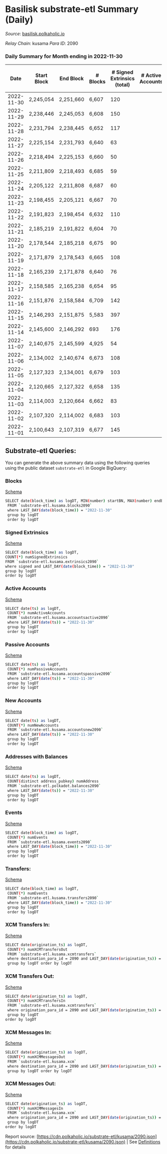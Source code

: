 # Basilisk substrate-etl Summary (Daily)

_Source_: [basilisk.polkaholic.io](https://basilisk.polkaholic.io)

*Relay Chain*: kusama
*Para ID*: 2090



### Daily Summary for Month ending in 2022-11-30


| Date | Start Block | End Block | # Blocks  | # Signed Extrinsics (total) | # Active Accounts | # Passive | # New | # Addresses with Balances | # Events | # Transfers | # XCM Transfers In | # XCM Transfers Out | # XCM In | # XCM Out | Issues | 
| ---- | ----------- | --------- | --------  | --------------------------- | ----------------- | --------- | ----- | ------------------------- | -------- | ----------- | ------------------ | ------------------- | -------- | --------- | ------ |
| 2022-11-30 | 2,245,054 | 2,251,660 | 6,607  | 120 |  |  |  | 16,833 | 21,438 | 174 ($10,956.55) | 23 ($2,775.27) | 28 ($4,852.32) |  |  |  |
| 2022-11-29 | 2,238,446 | 2,245,053 | 6,608  | 150 |  |  |  | 16,831 | 21,418 | 122 ($5,538.39) | 16 ($1,255.83) | 13 ($2,351.44) |  |  |  |
| 2022-11-28 | 2,231,794 | 2,238,445 | 6,652  | 117 |  |  |  | 16,828 | 21,361 | 121 ($12,662.18) | 20 ($2,222.23) | 19 ($5,582.84) |  |  |  |
| 2022-11-27 | 2,225,154 | 2,231,793 | 6,640  | 63 |  |  |  | 16,824 | 20,616 | 50 ($2,245.24) | 10 ($1,191.37) | 8 ($570.11) |  |  |  |
| 2022-11-26 | 2,218,494 | 2,225,153 | 6,660  | 50 |  |  |  | 16,822 | 20,568 | 41 ($1,520.15) | 9 ($433.71) | 7 ($920.28) |  |  |  |
| 2022-11-25 | 2,211,809 | 2,218,493 | 6,685  | 59 |  |  |  | 16,820 | 20,820 | 71 ($5,913.38) | 14 ($1,438.17) | 7 ($620.57) |  |  |  |
| 2022-11-24 | 2,205,122 | 2,211,808 | 6,687  | 60 |  |  |  | 16,819 | 20,767 | 59 ($4,160.85) | 6 ($545.83) | 10 ($1,258.25) |  |  |  |
| 2022-11-23 | 2,198,455 | 2,205,121 | 6,667  | 70 |  |  |  | 16,820 | 20,753 | 61 ($1,606.43) | 8 ($264.90) | 13 ($974.59) |  |  |  |
| 2022-11-22 | 2,191,823 | 2,198,454 | 6,632  | 110 |  |  |  | 16,818 | 21,187 | 118 ($5,812.13) | 15 ($1,614.51) | 29 ($3,213.26) |  |  |  |
| 2022-11-21 | 2,185,219 | 2,191,822 | 6,604  | 70 |  |  |  | 16,816 | 20,862 | 108 ($3,530.39) | 24 ($1,956.77) | 16 ($5,849.40) |  |  |  |
| 2022-11-20 | 2,178,544 | 2,185,218 | 6,675  | 90 |  |  |  | 16,814 | 21,124 | 96 ($4,214.34) | 19 ($1,173.37) | 20 ($3,599.57) |  |  |  |
| 2022-11-19 | 2,171,879 | 2,178,543 | 6,665  | 108 |  |  |  | 16,814 | 21,257 | 124 ($9,236.79) | 18 ($3,363.16) | 21 ($6,543.07) |  |  |  |
| 2022-11-18 | 2,165,239 | 2,171,878 | 6,640  | 76 |  |  |  | 16,812 | 20,883 | 97 ($6,411.93) | 17 ($1,882.60) | 7 ($1,125.76) |  |  |  |
| 2022-11-17 | 2,158,585 | 2,165,238 | 6,654  | 95 |  |  |  | 16,812 | 21,101 | 68 ($1,671.15) | 8 ($1,765.31) | 11 ($2,050.03) |  |  |  |
| 2022-11-16 | 2,151,876 | 2,158,584 | 6,709  | 142 |  |  |  | 16,810 | 21,957 | 150 ($7,046.54) | 31 ($1,752.42) | 36 ($6,212.32) |  |  |  |
| 2022-11-15 | 2,146,293 | 2,151,875 | 5,583  | 397 |  |  |  | 16,808 | 19,746 | 84 ($9,638.64) | 14 ($3,421.73) | 14 ($7,151.64) |  |  |  |
| 2022-11-14 | 2,145,600 | 2,146,292 | 693  | 176 |  |  |  |  | 3,539 | 63 ($9,906.45) | 5 ($71.87) | 15 ($1,686.04) |  |  |  |
| 2022-11-07 | 2,140,675 | 2,145,599 | 4,925  | 54 |  |  |  | 16,794 | 15,298 | 40 ($1,263.26) | 21 ($1,113.91) | 11 ($779.22) |  |  |  |
| 2022-11-06 | 2,134,002 | 2,140,674 | 6,673  | 108 |  |  |  | 16,794 | 21,115 | 113 ($7,332.03) | 21 ($2,731.41) | 8 ($1,516.47) |  |  |  |
| 2022-11-05 | 2,127,323 | 2,134,001 | 6,679  | 103 |  |  |  | 16,789 | 21,064 | 110 ($6,277.87) | 16 ($6,651.31) | 13 ($6,683.87) |  |  |  |
| 2022-11-04 | 2,120,665 | 2,127,322 | 6,658  | 135 |  |  |  | 16,787 | 21,122 | 128 ($4,354.76) | 17 ($2,061.06) | 8 ($520.50) |  |  |  |
| 2022-11-03 | 2,114,003 | 2,120,664 | 6,662  | 83 |  |  |  | 16,781 | 20,718 | 67 ($1,143.32) | 15 ($582.72) | 10 ($322.80) |  |  |  |
| 2022-11-02 | 2,107,320 | 2,114,002 | 6,683  | 103 |  |  |  | 16,776 | 21,107 | 92 ($3,170.01) | 24 ($1,784.11) | 17 ($903.29) |  |  |  |
| 2022-11-01 | 2,100,643 | 2,107,319 | 6,677  | 145 |  |  |  | 16,776 | 21,277 | 92 ($5,334.37) | 17 ($6,125.33) | 7 ($673.67) |  |  |  |

## Substrate-etl Queries:
You can generate the above summary data using the following queries using the public dataset `substrate-etl` in Google BigQuery:


### Blocks 

[Schema](https://github.com/colorfulnotion/substrate-etl/blob/main/schema/blocks.json)

```bash
SELECT date(block_time) as logDT, MIN(number) startBN, MAX(number) endBN, COUNT(*) numBlocks 
 FROM `substrate-etl.kusama.blocks2090`  
 where LAST_DAY(date(block_time)) = "2022-11-30" 
 group by logDT 
 order by logDT
```

### Signed Extrinsics 

[Schema](https://github.com/colorfulnotion/substrate-etl/blob/main/schema/extrinsics.json)

```bash
SELECT date(block_time) as logDT, 
COUNT(*) numSignedExtrinsics 
FROM `substrate-etl.kusama.extrinsics2090`  
where signed and LAST_DAY(date(block_time)) = "2022-11-30" 
group by logDT 
order by logDT
```

### Active Accounts 

[Schema](https://github.com/colorfulnotion/substrate-etl/blob/main/schema/accountsactive.json)

```bash
SELECT date(ts) as logDT, 
 COUNT(*) numActiveAccounts 
 FROM `substrate-etl.kusama.accountsactive2090` 
 where LAST_DAY(date(ts)) = "2022-11-30" 
 group by logDT 
 order by logDT
```

### Passive Accounts 

[Schema](https://github.com/colorfulnotion/substrate-etl/blob/main/schema/accountspassive.json)

```bash
SELECT date(ts) as logDT, 
 COUNT(*) numPassiveAccounts 
 FROM `substrate-etl.kusama.accountspassive2090` 
 where LAST_DAY(date(ts)) = "2022-11-30" 
 group by logDT 
 order by logDT
```

### New Accounts 

[Schema](https://github.com/colorfulnotion/substrate-etl/blob/main/schema/accountsnew.json)

```bash
SELECT date(ts) as logDT, 
 COUNT(*) numNewAccounts 
 FROM `substrate-etl.kusama.accountsnew2090` 
 where LAST_DAY(date(ts)) = "2022-11-30" 
 group by logDT
 order by logDT
```

### Addresses with Balances 

[Schema](https://github.com/colorfulnotion/substrate-etl/blob/main/schema/balances.json)

```bash
SELECT date(ts) as logDT,
 COUNT(distinct address_pubkey) numAddress 
 FROM `substrate-etl.polkadot.balances2090` 
 where LAST_DAY(date(ts)) = "2022-11-30" 
 group by logDT 
 order by logDT
```

### Events 

[Schema](https://github.com/colorfulnotion/substrate-etl/blob/main/schema/events.json)

```bash
SELECT date(block_time) as logDT, 
 COUNT(*) numEvents 
 FROM `substrate-etl.kusama.events2090` 
 where LAST_DAY(date(block_time)) = "2022-11-30" 
 group by logDT 
 order by logDT
```

### Transfers:

[Schema](https://github.com/colorfulnotion/substrate-etl/blob/main/schema/transfers.json)

```bash
SELECT date(block_time) as logDT, 
 COUNT(*) numEvents 
 FROM `substrate-etl.kusama.transfers2090` 
 where LAST_DAY(date(block_time)) = "2022-11-30" 
 group by logDT 
 order by logDT
```

### XCM Transfers In: 

[Schema](https://github.com/colorfulnotion/substrate-etl/blob/main/schema/xcmtransfers.json)

```bash
SELECT date(origination_ts) as logDT, 
 COUNT(*) numXCMTransfersOut 
 FROM `substrate-etl.kusama.xcmtransfers` 
 where destination_para_id = 2090 and LAST_DAY(date(origination_ts)) = "2022-11-30" 
 group by logDT order by logDT
```

### XCM Transfers Out: 

[Schema](https://github.com/colorfulnotion/substrate-etl/blob/main/schema/xcmtransfers.json)

```bash
SELECT date(origination_ts) as logDT, 
 COUNT(*) numXCMTransfersIn 
 FROM `substrate-etl.kusama.xcmtransfers` 
 where origination_para_id = 2090 and LAST_DAY(date(origination_ts)) = "2022-11-30" 
 group by logDT 
order by logDT
```

### XCM Messages In: 

[Schema](https://github.com/colorfulnotion/substrate-etl/blob/main/schema/xcm.json)

```bash
SELECT date(origination_ts) as logDT, 
 COUNT(*) numXCMMessagesOut 
 FROM `substrate-etl.kusama.xcm` 
 where destination_para_id = 2090 and LAST_DAY(date(origination_ts)) = "2022-11-30" 
 group by logDT order by logDT
```

### XCM Messages Out: 

[Schema](https://github.com/colorfulnotion/substrate-etl/blob/main/schema/xcm.json)

```bash
SELECT date(origination_ts) as logDT, 
 COUNT(*) numXCMMessagesIn 
 FROM `substrate-etl.kusama.xcm` 
 where origination_para_id = 2090 and LAST_DAY(date(origination_ts)) = "2022-11-30" 
 group by logDT 
order by logDT
```


Report source: [https://cdn.polkaholic.io/substrate-etl/kusama/2090.json](https://cdn.polkaholic.io/substrate-etl/kusama/2090.json) | See [Definitions](/DEFINITIONS.md) for details
